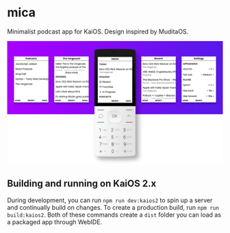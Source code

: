 # mica

Minimalist podcast app for KaiOS. Design inspired by MuditaOS.

![Banner](/promo/mica_banner2.png?raw=true)

## Building and running on KaiOS 2.x

During development, you can run `npm run dev:kaios2` to spin up a server and continually build on changes. To create a production build, run `npm run build:kaios2`. Both of these commands create a `dist` folder you can load as a packaged app through WebIDE.
